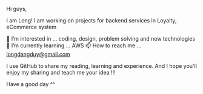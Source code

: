 Hi guys,

I am Long! I am working on projects for backend services in Loyalty, eCommerce system

👀 I’m interested in ... coding, design, problem solving and new technologies
🌱 I’m currently learning ... AWS 
📫 How to reach me ... longdangduy@gmail.com 

I use GitHub to share my reading, learning and experience.
And I hope you'll enjoy my sharing and teach me your idea !!!

Have a good day ^^


<!---
longdangduy/longdangduy is a ✨ special ✨ repository because its `README.md` (this file) appears on your GitHub profile.
You can click the Preview link to take a look at your changes.
--->
